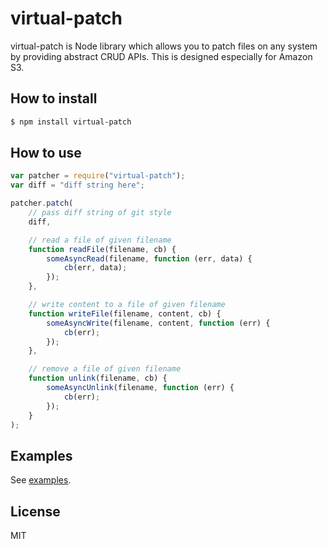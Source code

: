 # virtual-patch

virtual-patch is Node library which allows you to patch files on any system
by providing abstract CRUD APIs. This is designed especially for Amazon S3.

## How to install

```sh
$ npm install virtual-patch
```

## How to use

```js
var patcher = require("virtual-patch");
var diff = "diff string here";

patcher.patch(
    // pass diff string of git style
    diff,

    // read a file of given filename
    function readFile(filename, cb) {
        someAsyncRead(filename, function (err, data) {
            cb(err, data);
        });
    },

    // write content to a file of given filename
    function writeFile(filename, content, cb) {
        someAsyncWrite(filename, content, function (err) {
            cb(err);
        });
    },

    // remove a file of given filename
    function unlink(filename, cb) {
        someAsyncUnlink(filename, function (err) {
            cb(err);
        });
    }
);
```

## Examples

See [examples](examples).

## License

MIT
